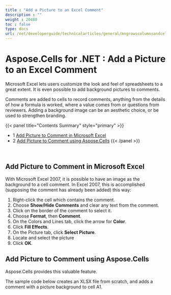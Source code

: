 ```yaml
---
title : "Add a Picture to an Excel Comment" 
description : "" 
weight : 20480 
toc : false
type: docs
url: /net/developerguide/technicalarticles/general/mngrowscolumnsandcells/add+a+picture+to+an+excel+comment/
---
```


# Aspose.Cells for .NET : Add a Picture to an Excel Comment


Microsoft Excel lets users customize the look and feel of spreadsheets to a great extent. It is even possible to add background pictures to comments.

Comments are added to cells to record comments, anything from the details of how a formula is worked, where a value comes from or questions from reviewers. Adding a background image can be an aesthetic choice, or be used to strengthen branding.

{{< panel title="Contents Summary" style="primary" >}}
*   1 [Add Picture to Comment in Microsoft Excel](#add-picture-to-comment-in-microsoft-excel)
*   2 [Add Picture to Comment using Aspose.Cells](#add-picture-to-comment-using-aspose.cells)
{{< /panel >}}
 

 

## Add Picture to Comment in Microsoft Excel

With Microsoft Excel 2007, it is possible to have an image as the background to a cell comment. In Excel 2007, this is accomplished (supposing the comment has already been added) this way:

1.  Right-click the cell which contains the comment.
2.  Choose **Show/Hide Comments** and clear any text from the comment.
3.  Click on the border of the comment to select it.
4.  Choose **Format**, then **Comment**.
5.  On the Colors and Lines tab, click the arrow for **Color**.
6.  Click **Fill Effects**.
7.  On the Picture tab, click **Select Picture**.
8.  Locate and select the picture
9.  Click **OK**.

## Add Picture to Comment using Aspose.Cells

Aspose.Cells provides this valuable feature.

The sample code below creates an XLSX file from scratch, and adds a comment with a picture background to cell A1.

